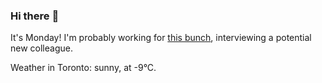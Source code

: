 ### Hi there :wave:

It's Monday! I'm probably working for [this bunch](https://github.com/kohofinancial), interviewing a potential new colleague.

Weather in Toronto: sunny, at -9°C.
